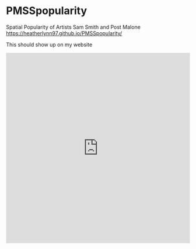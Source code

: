 # PMSSpopularity
Spatial Popularity of Artists Sam Smith and Post Malone
https://heatherlynn97.github.io/PMSSpopularity/

This should show up on my website
<iframe width="100%" height="520" frameborder="0" src="https://heatherlynn97.carto.com/builder/03947126-a364-43b7-8389-598c8365b91a/embed" allowfullscreen webkitallowfullscreen mozallowfullscreen oallowfullscreen msallowfullscreen></iframe>

